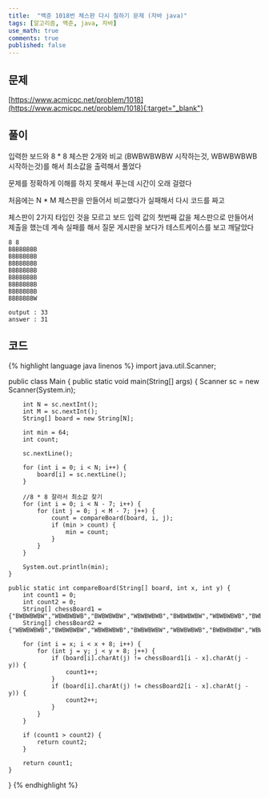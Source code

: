 ```yaml
---
title:  "백준 1018번 체스판 다시 칠하기 문제 (자바 java)"
tags: [알고리즘, 백준, java, 자바]
use_math: true
comments: true
published: false
---
```


## 문제

[https://www.acmicpc.net/problem/1018](https://www.acmicpc.net/problem/1018){:target="_blank"}

## 풀이

입력한 보드와 8 * 8 체스판 2개와 비교 (BWBWBWBW 시작하는것, WBWBWBWB 시작하는것)를 해서 최소값을 출력해서 풀었다

문제를 정확하게 이해를 하지 못해서 푸는데 시간이 오래 걸렸다

처음에는 N * M 체스판을 만들어서 비교했다가 실패해서 다시 코드를 짜고

체스판이 2가지 타입인 것을 모르고 보드 입력 값의 첫번째 값을 체스판으로 만들어서 제출을 했는데 계속 실패를 해서 질문 게시판을 보다가 테스트케이스를 보고 깨달았다

```
8 8
BBBBBBBB
BBBBBBBB
BBBBBBBB
BBBBBBBB
BBBBBBBB
BBBBBBBB
BBBBBBBB
BBBBBBBW

output : 33
answer : 31
```

## 코드

{% highlight language java linenos %}
import java.util.Scanner;

public class Main {
    public static void main(String[] args) {
        Scanner sc = new Scanner(System.in);

        int N = sc.nextInt();
        int M = sc.nextInt();
        String[] board = new String[N];

        int min = 64;
        int count;

        sc.nextLine();

        for (int i = 0; i < N; i++) {
            board[i] = sc.nextLine();
        }

        //8 * 8 잘라서 최소값 찾기
        for (int i = 0; i < N - 7; i++) {
            for (int j = 0; j < M - 7; j++) {
                count = compareBoard(board, i, j);
                if (min > count) {
                    min = count;
                }
            }
        }

        System.out.println(min);
    }

    public static int compareBoard(String[] board, int x, int y) {
        int count1 = 0;
        int count2 = 0;
        String[] chessBoard1 = {"BWBWBWBW","WBWBWBWB","BWBWBWBW","WBWBWBWB","BWBWBWBW","WBWBWBWB","BWBWBWBW","WBWBWBWB"};
        String[] chessBoard2 = {"WBWBWBWB","BWBWBWBW","WBWBWBWB","BWBWBWBW","WBWBWBWB","BWBWBWBW","WBWBWBWB","BWBWBWBW"};

        for (int i = x; i < x + 8; i++) {
            for (int j = y; j < y + 8; j++) {
                if (board[i].charAt(j) != chessBoard1[i - x].charAt(j - y)) {
                    count1++;
                }
                if (board[i].charAt(j) != chessBoard2[i - x].charAt(j - y)) {
                    count2++;
                }
            }
        }

        if (count1 > count2) {
            return count2;
        }

        return count1;
    }
}
{% endhighlight %}
